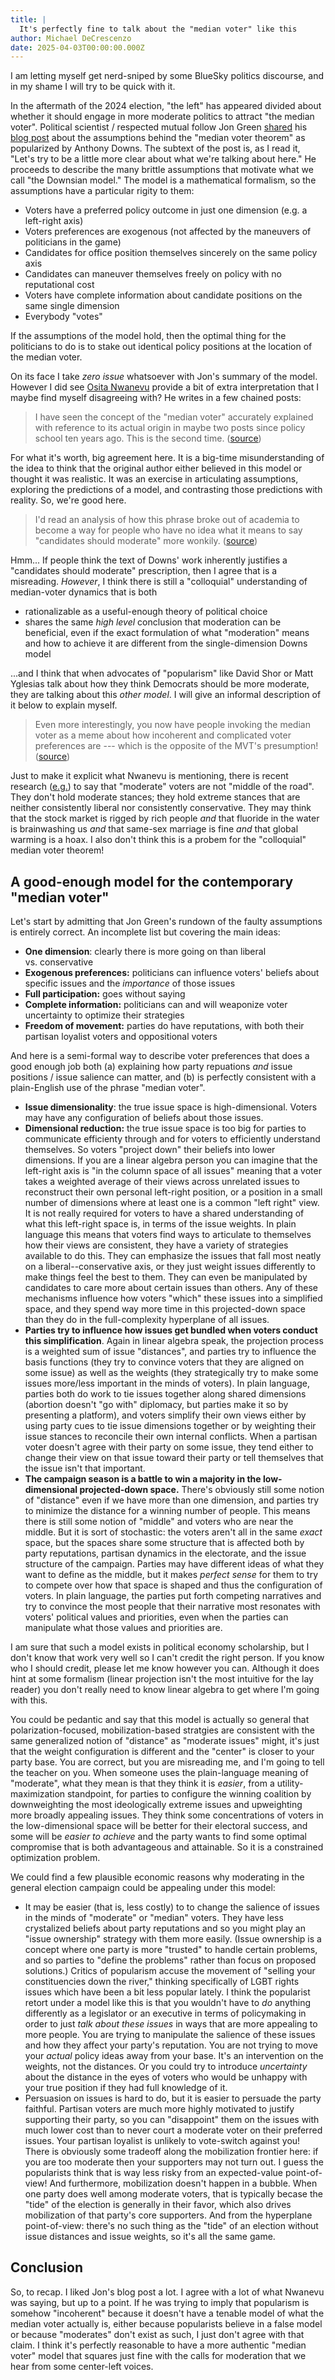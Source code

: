 ```yaml
---
title: |
  It's perfectly fine to talk about the "median voter" like this
author: Michael DeCrescenzo
date: 2025-04-03T00:00:00.000Z
---
```



I am letting myself get nerd-sniped by some BlueSky politics discourse, and in my shame I will try to be quick with it.

In the aftermath of the 2024 election, "the left" has appeared divided about whether it should engage in more moderate politics to attract "the median voter".
Political scientist / respected mutual follow Jon Green [shared](https://bsky.app/profile/jongreen.bsky.social/post/3llrd4psnds2w) his [blog post](https://jgreen4919.github.io/notes/2025/04/mvt) about the assumptions behind the "median voter theorem" as popularized by Anthony Downs.
The subtext of the post is, as I read it, "Let's try to be a little more clear about what we're talking about here."
He proceeds to describe the many brittle assumptions that motivate what we call "the Downsian model."
The model is a mathematical formalism, so the assumptions have a particular rigity to them:

-   Voters have a preferred policy outcome in just one dimension (e.g. a left-right axis)
-   Voters preferences are exogenous (not affected by the maneuvers of politicians in the game)
-   Candidates for office position themselves sincerely on the same policy axis
-   Candidates can maneuver themselves freely on policy with no reputational cost
-   Voters have complete information about candidate positions on the same single dimension
-   Everybody "votes"

If the assumptions of the model hold, then the optimal thing for the politicians to do is to stake out identical policy positions at the location of the median voter.

On its face I take *zero issue* whatsoever with Jon's summary of the model.
However I did see [Osita Nwanevu](https://bsky.app/profile/ositanwanevu.bsky.social/post/3llrfskhzac2b) provide a bit of extra interpretation that I maybe find myself disagreeing with?
He writes in a few chained posts:

> I have seen the concept of the "median voter" accurately explained with reference to its actual origin in maybe two posts since policy school ten years ago.
> This is the second time.
> ([source](https://bsky.app/profile/ositanwanevu.bsky.social/post/3llrfgnklpk2n))

For what it's worth, big agreement here.
It is a big-time misunderstanding of the idea to think that the original author either believed in this model or thought it was realistic.
It was an exercise in articulating assumptions, exploring the predictions of a model, and contrasting those predictions with reality.
So, we're good here.

> I'd read an analysis of how this phrase broke out of academia to become a way for people who have no idea what it means to say "candidates should moderate" more wonkily.
> ([source](https://bsky.app/profile/ositanwanevu.bsky.social/post/3llrfskhzac2b))

Hmm...
If people think the text of Downs' work inherently justifies a "candidates should moderate" prescription, then I agree that is a misreading.
*However*, I think there is still a "colloquial" understanding of median-voter dynamics that is both

-   rationalizable as a useful-enough theory of political choice
-   shares the same *high level* conclusion that moderation can be beneficial, even if the exact formulation of what "moderation" means and how to achieve it are different from the single-dimension Downs model

...and I think that when advocates of "popularism" like David Shor or Matt Yglesias talk about how they think Democrats should be more moderate, they are talking about this *other model*.
I will give an informal description of it below to explain myself.

> Even more interestingly, you now have people invoking the median voter as a meme about how incoherent and complicated voter preferences are --- which is the opposite of the MVT's presumption!
> ([source](https://bsky.app/profile/ositanwanevu.bsky.social/post/3llrfzmod7k2c))

Just to make it explicit what Nwanevu is mentioning, there is recent research ([e.g.](https://benjaminlauderdale.net/files/papers/moderates_broockman_lauderdale.pdf)) to say that "moderate" voters are not "middle of the road".
They don't hold moderate stances; they hold extreme stances that are neither consistently liberal nor consistently conservative.
They may think that the stock market is rigged by rich people *and* that fluoride in the water is brainwashing us *and* that same-sex marriage is fine *and* that global warming is a hoax.
I also don't think this is a probem for the "colloquial" median voter theorem!

## A good-enough model for the contemporary "median voter"

Let's start by admitting that Jon Green's rundown of the faulty assumptions is entirely correct.
An incomplete list but covering the main ideas:

-   **One dimension**: clearly there is more going on than liberal vs. conservative
-   **Exogenous preferences:** politicians can influence voters' beliefs about specific issues and the *importance* of those issues
-   **Full participation:** goes without saying
-   **Complete information:** politicians can and will weaponize voter uncertainty to optimize their strategies
-   **Freedom of movement:** parties do have reputations, with both their partisan loyalist voters and oppositional voters

And here is a semi-formal way to describe voter preferences that does a good enough job both (a) explaining how party repuations *and* issue positions / issue salience can matter, and (b) is perfectly consistent with a plain-English use of the phrase "median voter".

-   **Issue dimensionality**: the true issue space is high-dimensional.
    Voters may have any configuration of beliefs about those issues.
-   **Dimensional reduction:** the true issue space is too big for parties to communicate efficienty through and for voters to efficiently understand themselves.
    So voters "project down" their beliefs into lower dimensions.
    If you are a linear algebra person you can imagine that the left-right axis is "in the column space of all issues" meaning that a voter takes a weighted average of their views across unrelated issues to reconstruct their own personal left-right position, or a position in a small number of dimensions where at least one is a common "left right" view.
    It is not really required for voters to have a shared understanding of what this left-right space is, in terms of the issue weights.
    In plain language this means that voters find ways to articulate to themselves how their views are consistent, they have a variety of strategies available to do this.
    They can emphasize the issues that fall most neatly on a liberal--conservative axis, or they just weight issues differently to make things feel the best to them.
    They can even be manipulated by candidates to care more about certain issues than others.
    Any of these mechanisms influence how voters "which" these issues into a simplified space, and they spend way more time in this projected-down space than they do in the full-complexity hyperplane of all issues.
-   **Parties try to influence how issues get bundled when voters conduct this simplification**.
    Again in linear algebra speak, the projection process is a weighted sum of issue "distances", and parties try to influence the basis functions (they try to convince voters that they are aligned on some issue) as well as the weights (they strategically try to make some issues more/less important in the minds of voters).
    In plain language, parties both do work to tie issues together along shared dimensions (abortion doesn't "go with" diplomacy, but parties make it so by presenting a platform), and voters simplify their own views either by using party cues to tie issue dimensions together or by weighting their issue stances to reconcile their own internal conflicts.
    When a partisan voter doesn't agree with their party on some issue, they tend either to change their view on that issue toward their party or tell themselves that the issue isn't that important.
-   **The campaign season is a battle to win a majority in the low-dimensional projected-down space.**
    There's obviously still some notion of "distance" even if we have more than one dimension, and parties try to minimize the distance for a winning number of people.
    This means there is still some notion of "middle" and voters who are near the middle.
    But it is sort of stochastic: the voters aren't all in the same *exact* space, but the spaces share some structure that is affected both by party reputations, partisan dynamics in the electorate, and the issue structure of the campaign.
    Parties may have different ideas of what they want to define as the middle, but it makes *perfect sense* for them to try to compete over how that space is shaped and thus the configuration of voters.
    In plain language, the parties put forth competing narratives and try to convince the most people that their narrative most resonates with voters' political values and priorities, even when the parties can manipulate what those values and priorities are.

I am sure that such a model exists in political economy scholarship, but I don't know that work very well so I can't credit the right person.
If you know who I should credit, please let me know however you can.
Although it does hint at some formalism (linear projection isn't the most intuitive for the lay reader) you don't really need to know linear algebra to get where I'm going with this.

You could be pedantic and say that this model is actually so general that polarization-focused, mobilization-based stratgies are consistent with the same generalized notion of "distance" as "moderate issues" might, it's just that the weight configuration is different and the "center" is closer to your party base.
You are correct, but you are misreading me, and I'm going to tell the teacher on you.
When someone uses the plain-language meaning of "moderate", what they mean is that they think it is *easier*, from a utility-maximization standpoint, for parties to configure the winning coalition by downweighting the most ideologically extreme issues and upweighting more broadly appealing issues.
They think some concentrations of voters in the low-dimensional space will be better for their electoral success, and some will be *easier to achieve* and the party wants to find some optimal compromise that is both advantageous and attainable.
So it is a constrained optimization problem.

We could find a few plausible economic reasons why moderating in the general election campaign could be appealing under this model:

-   It may be easier (that is, less costly) to to change the salience of issues in the minds of "moderate" or "median" voters.
    They have less crystalized beliefs about party reputations and so you might play an "issue ownership" strategy with them more easily.
    (Issue ownership is a concept where one party is more "trusted" to handle certain problems, and so parties to "define the problems" rather than focus on proposed solutions.)
    Critics of popularism accuse the movement of "selling your constituencies down the river," thinking specifically of LGBT rights issues which have been a bit less popular lately.
    I think the popularist retort under a model like this is that you wouldn't have to *do* anything differently as a legislator or an executive in terms of policymaking in order to just *talk about these issues* in ways that are more appealing to more people.
    You are trying to manipulate the salience of these issues and how they affect your party's reputation.
    You are not trying to move your *actual* policy ideas away from your base.
    It's an intervention on the weights, not the distances.
    Or you could try to introduce *uncertainty* about the distance in the eyes of voters who would be unhappy with your true position if they had full knowledge of it.
-   Persuasion on issues is hard to do, but it is easier to persuade the party faithful.
    Partisan voters are much more highly motivated to justify supporting their party, so you can "disappoint" them on the issues with much lower cost than to never court a moderate voter on their preferred issues.
    Your partisan loyalist is unlikely to vote-switch against you!
    There is obviously some tradeoff along the mobilization frontier here: if you are too moderate then your supporters may not turn out.
    I guess the popularists think that is way less risky from an expected-value point-of-view!
    And furthermore, mobilization doesn't happen in a bubble.
    When one party does well among moderate voters, that is typically becase the "tide" of the election is generally in their favor, which also drives mobilization of that party's core supporters.
    And from the hyperplane point-of-view: there's no such thing as the "tide" of an election without issue distances and issue weights, so it's all the same game.

## Conclusion

So, to recap.
I liked Jon's blog post a lot.
I agree with a lot of what Nwanevu was saying, but up to a point.
If he was trying to imply that popularism is somehow "incoherent" because it doesn't have a tenable model of what the median voter actually is, either because popularists believe in a false model or because "moderates" don't exist as such, I just don't agree with that claim.
I think it's perfectly reasonable to have a more authentic "median voter" model that squares just fine with the calls for moderation that we hear from some center-left voices.
